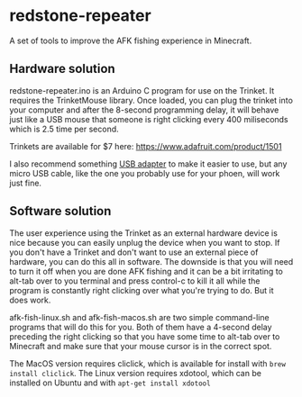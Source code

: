 # redstone-repeater

A set of tools to improve the AFK fishing experience in Minecraft.

Hardware solution
---
redstone-repeater.ino is an Arduino C program for use on the Trinket. It
requires the TrinketMouse library. Once loaded, you can plug the trinket into
your computer and after the 8-second programming delay, it will behave just
like a USB mouse that someone is right clicking every 400 miliseconds which is
2.5 time per second.

Trinkets are available for $7 here: https://www.adafruit.com/product/1501

I also recommend something [USB adapter](https://www.amazon.com/gp/product/B00TAM0MZW/ref=oh_aui_detailpage_o00_s00?ie=UTF8&psc=1) to make it easier to use,
but any micro USB cable, like the one you probably use for your phoen, will
work just fine.

Software solution
---
The user experience using the Trinket as an external hardware device is nice
because you can easily unplug the device when you want to stop. If you don't
have a Trinket and don't want to use an external piece of hardware, you can do
this all in software. The downside is that you will need to turn it off when
you are done AFK fishing and it can be a bit irritating to alt-tab over to you
terminal and press control-c to kill it all while the program is constantly
right clicking over what you're trying to do. But it does work.

afk-fish-linux.sh and afk-fish-macos.sh are two simple command-line programs
that will do this for you. Both of them have a 4-second delay preceding the
right clicking so that you have some time to alt-tab over to Minecraft and make
sure that your mouse cursor is in the correct spot.

The MacOS version requires cliclick, which is available for install with
`brew install cliclick`. The Linux version requires xdotool, which can be
installed on Ubuntu and with `apt-get install xdotool`
